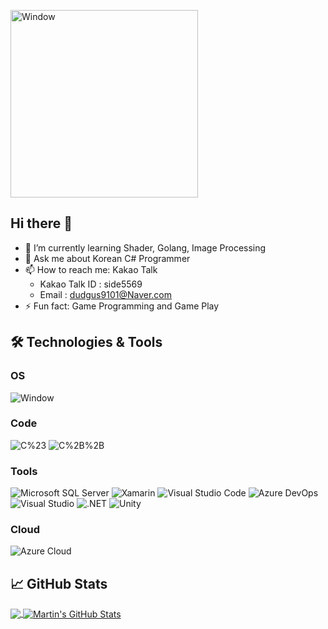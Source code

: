 <p>
  <img alt="Window" src="https://raw.githubusercontent.com/rrrmaster/rrrmaster/master/c-animation.gif" width=300px/>
</p>

## Hi there 👋
- 🌱 I’m currently learning Shader, Golang, Image Processing
- 💬 Ask me about Korean C# Programmer
- 📫 How to reach me: Kakao Talk  
  - Kakao Talk ID : side5569
  - Email : dudgus9101@Naver.com
- ⚡ Fun fact: Game Programming and Game Play

## 🛠 Technologies & Tools
<h3>OS</h3>
<p>
  <img alt="Window" src="https://img.shields.io/badge/-Window-0078D6?style=flat-square&logo=windows&logoColor=white"/>
</p>

<h3>Code</h3>
<p>
  <img alt="C%23" src="https://img.shields.io/badge/-C%23-239120?style=flat-square&logo=c-Sharp&logoColor=white"/>
  <img alt="C%2B%2B" src="https://img.shields.io/badge/-C%2B%2B-00599C?style=flat-square&logo=c%2B%2B&logoColor=white"/>
</p>

<h3>Tools</h3>
<p>
  <img alt="Microsoft SQL Server" src="https://img.shields.io/badge/-Microsoft_SQL_Server-CC2927?style=flat-square&logo=microsoft-sql-server&logoColor=white"/>
  <img alt="Xamarin" src="https://img.shields.io/badge/-Xamarin-3498DB?style=flat-square&logo=Xamarin&logoColor=white"/>
  <img alt="Visual Studio Code" src="https://img.shields.io/badge/-Visual_Studio_Code-007ACC?style=flat-square&logo=visual-studio-code&logoColor=white"/>
  <img alt="Azure DevOps" src="https://img.shields.io/badge/-Azure_DevOps-0078D7?style=flat-square&logo=azure-devOps&logoColor=white"/>
  <img alt="Visual Studio" src="https://img.shields.io/badge/-Visual_Studio-5C2D91?style=flat-square&logo=visual-studio&logoColor=white"/>
  <img alt=".NET" src="https://img.shields.io/badge/-.NET-5C2D91?style=flat-square&logo=.net&logoColor=white"/>
  <img alt="Unity" src="https://img.shields.io/badge/-Unity-000000?style=flat-square&logo=unity&logoColor=white"/>
</p>

<h3>Cloud</h3>
<p>
  <img alt="Azure Cloud" src="https://img.shields.io/badge/-Azure_Cloud-0089D6?style=flat-square&logo=microsoft-azure&logoColor=white"/>
</p>

## &#x1f4c8; GitHub Stats

<a href="https://github.com/rrrmaster/rrrmaster">
  <img align="center" src="https://github-readme-stats.vercel.app/api/top-langs/?username=rrrmaster&hide=java,html&title_color=ffffff&text_color=c9cacc&icon_color=2bbc8a&bg_color=1d1f21" />
</a>
<a href="https://github.com/rrrmaster/rrrmaster">
  <img align="center" src="https://github-readme-stats.vercel.app/api?username=rrrmaster&show_icons=true&line_height=27&count_private=true&bg_color=30,e96443,904e95&title_color=fff&text_color=fff&icon_color=2bbc8a" alt="Martin's GitHub Stats" />
</a>
